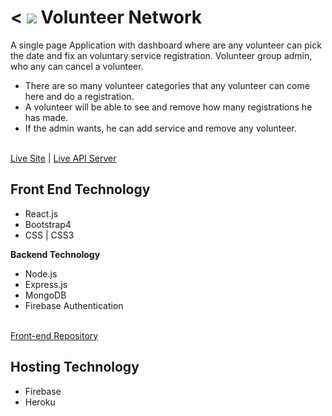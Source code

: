 < <img src="./src/logos/Group 1329.png"/>
Volunteer Network
======= 

A single page Application with dashboard where are any volunteer can pick the date and fix an voluntary service registration. Volunteer group admin, who any can cancel a volunteer.
* There are so many volunteer categories that any volunteer can come here and do a registration.
* A volunteer will be able to see and remove how many registrations he has made.
* If the admin wants, he can add service and remove any volunteer.
<br/>
<a target="_blank" href="https://volunteer-assig.firebaseapp.com/">Live Site</a> | 
<a target="_blank" href="https://peaceful-beach-73677.herokuapp.com/">Live API Server</a> 

## Front End Technology
<ul>
    <li>React.js</li>
    <li>Bootstrap4</li>
    <li>CSS | CSS3</li>
</ul>

<b>Backend Technology</b>
<ul>
    <li>Node.js</li>
    <li>Express.js</li>
    <li>MongoDB</li>
    <li>Firebase Authentication</li>
</ul>
<br/>
<a target="_blank" href="https://github.com/abuhorainhero/volunteer-client">Front-end Repository</a>

## Hosting Technology
<ul>
    <li>Firebase</li>
    <li>Heroku</li>
</ul>